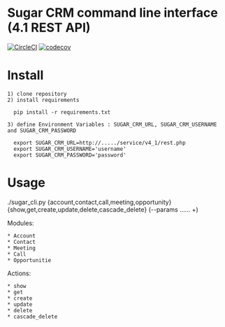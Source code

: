 # Sugar CRM command line interface (4.1 REST API)

[![CircleCI](https://circleci.com/gh/AlekseyMolchanov/sugarcrm-cli.svg?style=svg)](https://circleci.com/gh/AlekseyMolchanov/sugarcrm-cli)
[![codecov](https://codecov.io/gh/AlekseyMolchanov/sugarcrm-cli/branch/master/graph/badge.svg)](https://codecov.io/gh/AlekseyMolchanov/sugarcrm-cli)

# Install
  
    1) clone repository
    2) install requirements

      pip install -r requirements.txt

    3) define Environment Variables : SUGAR_CRM_URL, SUGAR_CRM_USERNAME and SUGAR_CRM_PASSWORD
    
      export SUGAR_CRM_URL=http://...../service/v4_1/rest.php
      export SUGAR_CRM_USERNAME='username'
      export SUGAR_CRM_PASSWORD='password'



# Usage
  
  ./sugar_cli.py {account,contact,call,meeting,opportunity} {show,get,create,update,delete,cascade_delete} (--params ...... +)
  
  Modules:
  
    * Account
    * Contact  
    * Meeting
    * Call
    * Opportunitie
  
  Actions:
    
    * show
    * get
    * create
    * update
    * delete
    * cascade_delete
